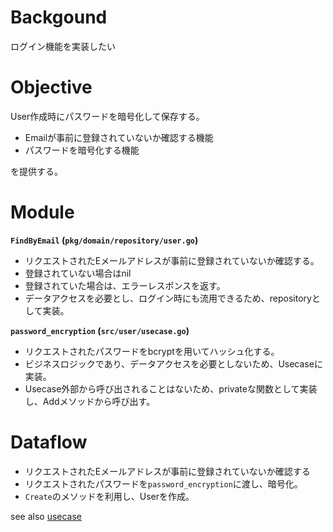 # Backgound
ログイン機能を実装したい

# Objective
User作成時にパスワードを暗号化して保存する。

- Emailが事前に登録されていないか確認する機能
- パスワードを暗号化する機能

を提供する。

# Module

**`FindByEmail` (`pkg/domain/repository/user.go`)**

- リクエストされたEメールアドレスが事前に登録されていないか確認する。
- 登録されていない場合はnil
- 登録されていた場合は、エラーレスポンスを返す。
- データアクセスを必要とし、ログイン時にも流用できるため、repositoryとして実装。

**`password_encryption` (`src/user/usecase.go`)**

- リクエストされたパスワードをbcryptを用いてハッシュ化する。
- ビジネスロジックであり、データアクセスを必要としないため、Usecaseに実装。
- Usecase外部から呼び出されることはないため、privateな関数として実装し、Addメソッドから呼び出す。

# Dataflow

- リクエストされたEメールアドレスが事前に登録されていないか確認する
- リクエストされたパスワードを`password_encryption`に渡し、暗号化。
- `Create`のメソッドを利用し、Userを作成。

see also [usecase](https://github.com/dev-sota/going-to-go-example/tree/main/src/user)
